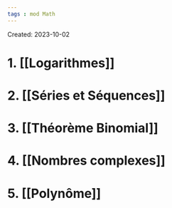```yaml
---
tags : mod Math
---
```

Created: 2023-10-02

# 1. [[Logarithmes]]
# 2. [[Séries et Séquences]]
# 3. [[Théorème Binomial]]
# 4. [[Nombres complexes]]
# 5. [[Polynôme]]  